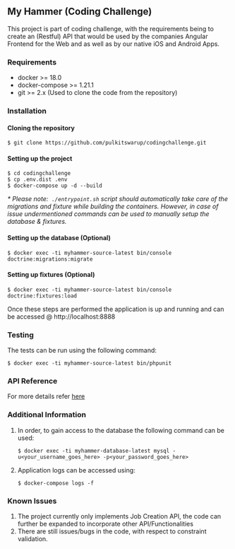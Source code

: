 ## My Hammer (Coding Challenge)

This project is part of coding challenge, with the requirements being to create an (Restful) API that would be used by the companies Angular Frontend for the Web and as well as by our native iOS and Android Apps.

### Requirements
- docker >= 18.0
- docker-compose >= 1.21.1
- git >= 2.x (Used to clone the code from the repository)

### Installation
#### Cloning the repository
```
$ git clone https://github.com/pulkitswarup/codingchallenge.git
```

#### Setting up the project
```
$ cd codingchallenge
$ cp .env.dist .env
$ docker-compose up -d --build
```
*&#42; Please note: &nbsp;`./entrypoint.sh` script should automatically take care of the migrations and fixture while building the containers. However, in case of issue undermentioned commands can be used to manually setup the database & fixtures.*

#### Setting up the database (Optional)
```
$ docker exec -ti myhammer-source-latest bin/console doctrine:migrations:migrate
```

#### Setting up fixtures (Optional)
```
$ docker exec -ti myhammer-source-latest bin/console doctrine:fixtures:load
```

Once these steps are performed the application is up and running and can be accessed @ http://localhost:8888

### Testing
The tests can be run using the following command:
```
$ docker exec -ti myhammer-source-latest bin/phpunit
```
### API Reference
For more details refer [here](http://htmlpreview.github.io/?https://github.com/pulkitswarup/codingchallenge/blob/master/apidoc/doc.html)
### Additional Information
1. In order, to gain access to the database the following command can be used:
    ```
    $ docker exec -ti myhammer-database-latest mysql -u<your_username_goes_here> -p<your_password_goes_here>
    ```
2. Application logs can be accessed using:
    ```
    $ docker-compose logs -f
    ```
### Known Issues
1. The project currently only implements Job Creation API, the code can further be expanded to incorporate other API/Functionalities
2. There are still issues/bugs in the code, with respect to constraint validation.